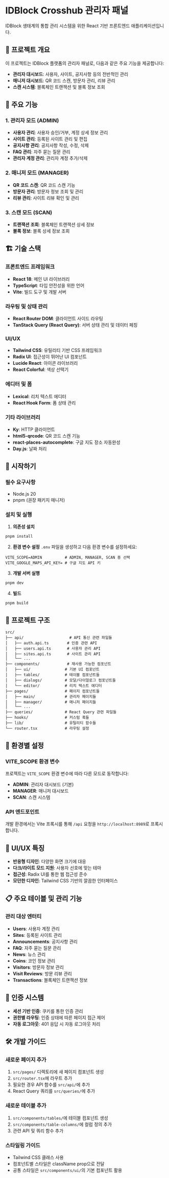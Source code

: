 # IDBlock Crosshub 관리자 패널

IDBlock 생태계의 통합 관리 시스템을 위한 React 기반 프론트엔드 애플리케이션입니다.

## 📖 프로젝트 개요

이 프로젝트는 IDBlock 플랫폼의 관리자 패널로, 다음과 같은 주요 기능을 제공합니다:

- **관리자 대시보드**: 사용자, 사이트, 공지사항 등의 전반적인 관리
- **매니저 대시보드**: QR 코드 스캔, 방문자 관리, 리뷰 관리
- **스캔 시스템**: 블록체인 트랜잭션 및 블록 정보 조회

## 🎯 주요 기능

### 1. 관리자 모드 (ADMIN)
- **사용자 관리**: 사용자 승인/거부, 계정 상세 정보 관리
- **사이트 관리**: 등록된 사이트 관리 및 편집
- **공지사항 관리**: 공지사항 작성, 수정, 삭제
- **FAQ 관리**: 자주 묻는 질문 관리
- **관리자 계정 관리**: 관리자 계정 추가/삭제

### 2. 매니저 모드 (MANAGER)
- **QR 코드 스캔**: QR 코드 스캔 기능
- **방문자 관리**: 방문자 정보 조회 및 관리
- **리뷰 관리**: 사이트 리뷰 확인 및 관리

### 3. 스캔 모드 (SCAN)
- **트랜잭션 조회**: 블록체인 트랜잭션 상세 정보
- **블록 정보**: 블록 상세 정보 조회

## 🏗️ 기술 스택

### 프론트엔드 프레임워크
- **React 18**: 메인 UI 라이브러리
- **TypeScript**: 타입 안전성을 위한 언어
- **Vite**: 빌드 도구 및 개발 서버

### 라우팅 및 상태 관리
- **React Router DOM**: 클라이언트 사이드 라우팅
- **TanStack Query (React Query)**: 서버 상태 관리 및 데이터 페칭

### UI/UX
- **Tailwind CSS**: 유틸리티 기반 CSS 프레임워크
- **Radix UI**: 접근성이 뛰어난 UI 컴포넌트
- **Lucide React**: 아이콘 라이브러리
- **React Colorful**: 색상 선택기

### 에디터 및 폼
- **Lexical**: 리치 텍스트 에디터
- **React Hook Form**: 폼 상태 관리

### 기타 라이브러리
- **Ky**: HTTP 클라이언트
- **html5-qrcode**: QR 코드 스캔 기능
- **react-places-autocomplete**: 구글 지도 장소 자동완성
- **Day.js**: 날짜 처리

## 🚀 시작하기

### 필수 요구사항
- Node.js 20
- pnpm (권장 패키지 매니저)

### 설치 및 실행

1. **의존성 설치**
```bash
pnpm install
```

2. **환경 변수 설정**
`.env` 파일을 생성하고 다음 환경 변수를 설정하세요:
```env
VITE_SCOPE=ADMIN          # ADMIN, MANAGER, SCAN 중 선택
VITE_GOOGLE_MAPS_API_KEY= # 구글 지도 API 키
```

3. **개발 서버 실행**
```bash
pnpm dev
```

4. **빌드**
```bash
pnpm build
```

## 📁 프로젝트 구조

```
src/
├── api/                    # API 통신 관련 파일들
│   ├── auth.api.ts        # 인증 관련 API
│   ├── users.api.ts       # 사용자 관리 API
│   ├── sites.api.ts       # 사이트 관리 API
│   └── ...
├── components/            # 재사용 가능한 컴포넌트
│   ├── ui/               # 기본 UI 컴포넌트
│   ├── tables/           # 테이블 컴포넌트들
│   ├── dialogs/          # 모달/다이얼로그 컴포넌트들
│   └── editor/           # 리치 텍스트 에디터
├── pages/                # 페이지 컴포넌트들
│   ├── main/             # 관리자 페이지들
│   ├── manager/          # 매니저 페이지들
│   └── ...
├── queries/              # React Query 관련 파일들
├── hooks/                # 커스텀 훅들
├── lib/                  # 유틸리티 함수들
└── router.tsx            # 라우팅 설정
```

## 🔧 환경별 설정

### VITE_SCOPE 환경 변수

프로젝트는 `VITE_SCOPE` 환경 변수에 따라 다른 모드로 동작합니다:

- **ADMIN**: 관리자 대시보드 (기본)
- **MANAGER**: 매니저 대시보드  
- **SCAN**: 스캔 시스템

### API 엔드포인트

개발 환경에서는 Vite 프록시를 통해 `/api` 요청을 `http://localhost:8989`로 프록시합니다.

## 🎨 UI/UX 특징

- **반응형 디자인**: 다양한 화면 크기에 대응
- **다크/라이트 모드 지원**: 사용자 선호에 맞는 테마
- **접근성**: Radix UI를 통한 웹 접근성 준수
- **모던한 디자인**: Tailwind CSS 기반의 깔끔한 인터페이스

## 📋 주요 테이블 및 관리 기능

### 관리 대상 엔터티
- **Users**: 사용자 계정 관리
- **Sites**: 등록된 사이트 관리
- **Announcements**: 공지사항 관리
- **FAQ**: 자주 묻는 질문 관리
- **News**: 뉴스 관리
- **Coins**: 코인 정보 관리
- **Visitors**: 방문자 정보 관리
- **Visit Reviews**: 방문 리뷰 관리
- **Transactions**: 블록체인 트랜잭션 정보

## 🔐 인증 시스템

- **세션 기반 인증**: 쿠키를 통한 인증 관리
- **권한별 라우팅**: 인증 상태에 따른 페이지 접근 제어
- **자동 로그아웃**: 401 응답 시 자동 로그아웃 처리

## 🛠️ 개발 가이드

### 새로운 페이지 추가
1. `src/pages/` 디렉토리에 새 페이지 컴포넌트 생성
2. `src/router.tsx`에 라우트 추가
3. 필요한 경우 API 함수를 `src/api/`에 추가
4. React Query 쿼리를 `src/queries/`에 추가

### 새로운 테이블 추가
1. `src/components/tables/`에 테이블 컴포넌트 생성
2. `src/components/table-columns/`에 컬럼 정의 추가
3. 관련 API 및 쿼리 함수 추가

### 스타일링 가이드
- Tailwind CSS 클래스 사용
- 컴포넌트별 스타일은 className prop으로 전달
- 공통 스타일은 `src/components/ui/`의 기본 컴포넌트 활용


